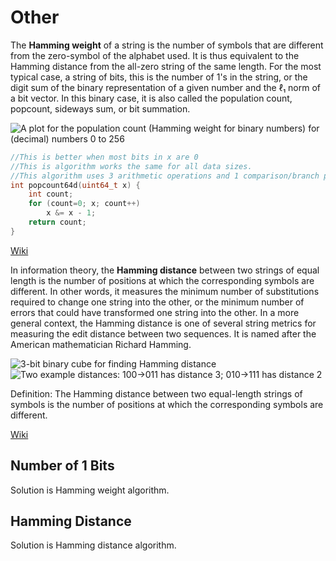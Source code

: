 # Other

The **Hamming weight** of a string is the number of symbols that are different from the zero-symbol of the alphabet used. It is thus equivalent to the Hamming distance from the all-zero string of the same length. For the most typical case, a string of bits, this is the number of 1's in the string, or the digit sum of the binary representation of a given number and the ℓ₁ norm of a bit vector. In this binary case, it is also called the population count, popcount, sideways sum, or bit summation.

![A plot for the population count (Hamming weight for binary numbers) for (decimal) numbers 0 to 256](https://en.wikipedia.org/api/rest_v1/page/graph/png/Hamming_weight/0/0a895ebc9101580d5f8521a14376e799468ed13e.png)

```C
//This is better when most bits in x are 0
//This is algorithm works the same for all data sizes.
//This algorithm uses 3 arithmetic operations and 1 comparison/branch per "1" bit in x.
int popcount64d(uint64_t x) {
    int count;
    for (count=0; x; count++)
        x &= x - 1;
    return count;
}
```

[Wiki](https://en.wikipedia.org/wiki/Hamming_weight)

In information theory, the **Hamming distance** between two strings of equal length is the number of positions at which the corresponding symbols are different. In other words, it measures the minimum number of substitutions required to change one string into the other, or the minimum number of errors that could have transformed one string into the other. In a more general context, the Hamming distance is one of several string metrics for measuring the edit distance between two sequences. It is named after the American mathematician Richard Hamming.

![3-bit binary cube for finding Hamming distance](https://upload.wikimedia.org/wikipedia/commons/b/b4/Hamming_distance_3_bit_binary.svg)
![Two example distances: 100→011 has distance 3; 010→111 has distance 2](https://upload.wikimedia.org/wikipedia/commons/6/6e/Hamming_distance_3_bit_binary_example.svg)

Definition: The Hamming distance between two equal-length strings of symbols is the number of positions at which the corresponding symbols are different.

[Wiki](https://en.wikipedia.org/wiki/Hamming_distance)

## Number of 1 Bits

Solution is Hamming weight algorithm.

## Hamming Distance

Solution is Hamming distance algorithm.
